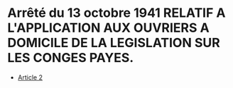 # Arrêté du 13 octobre 1941 RELATIF A L'APPLICATION AUX OUVRIERS A DOMICILE DE LA LEGISLATION SUR LES CONGES PAYES.

- [Article 2](article-2.md)

